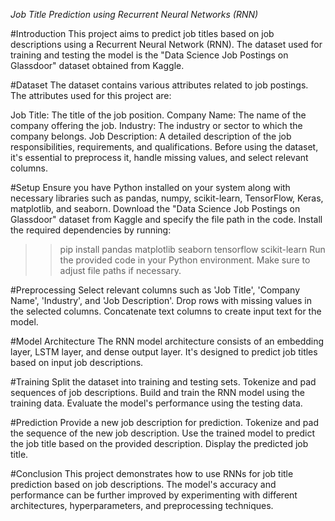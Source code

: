 *Job Title Prediction using Recurrent Neural Networks (RNN)*

#Introduction
This project aims to predict job titles based on job descriptions using a Recurrent Neural Network (RNN). The dataset used for training and testing the model is the "Data Science Job Postings on Glassdoor" dataset obtained from Kaggle.


#Dataset
The dataset contains various attributes related to job postings. The attributes used for this project are:

Job Title: The title of the job position.
Company Name: The name of the company offering the job.
Industry: The industry or sector to which the company belongs.
Job Description: A detailed description of the job responsibilities, requirements, and qualifications.
Before using the dataset, it's essential to preprocess it, handle missing values, and select relevant columns.


#Setup
Ensure you have Python installed on your system along with necessary libraries such as pandas, numpy, scikit-learn, TensorFlow, Keras, matplotlib, and seaborn.
Download the "Data Science Job Postings on Glassdoor" dataset from Kaggle and specify the file path in the code.
Install the required dependencies by running:
>> pip install pandas matplotlib seaborn tensorflow scikit-learn
Run the provided code in your Python environment. Make sure to adjust file paths if necessary.


#Preprocessing
Select relevant columns such as 'Job Title', 'Company Name', 'Industry', and 'Job Description'.
Drop rows with missing values in the selected columns.
Concatenate text columns to create input text for the model.


#Model Architecture
The RNN model architecture consists of an embedding layer, LSTM layer, and dense output layer. It's designed to predict job titles based on input job descriptions.


#Training
Split the dataset into training and testing sets.
Tokenize and pad sequences of job descriptions.
Build and train the RNN model using the training data.
Evaluate the model's performance using the testing data.


#Prediction
Provide a new job description for prediction.
Tokenize and pad the sequence of the new job description.
Use the trained model to predict the job title based on the provided description.
Display the predicted job title.


#Conclusion
This project demonstrates how to use RNNs for job title prediction based on job descriptions. The model's accuracy and performance can be further improved by experimenting with different architectures, hyperparameters, and preprocessing techniques.

